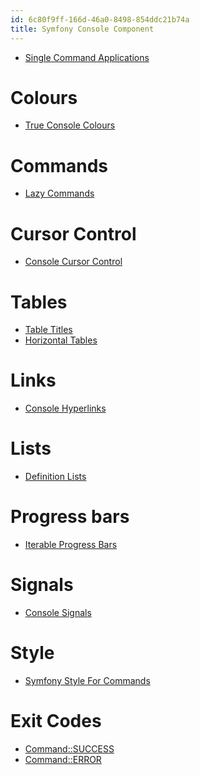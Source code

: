 ```yaml
---
id: 6c80f9ff-166d-46a0-8498-854ddc21b74a
title: Symfony Console Component
---
```


-   [Single Command
    Applications](20201116125148-single_command_applications)

# Colours

-   [True Console Colours](20201117100855-true_console_colours)

# Commands

-   [Lazy Commands](20201109141540-lazy_commands)

# Cursor Control

-   [Console Cursor Control](20201116134142-console_cursor_control)

# Tables

-   [Table Titles](20201111104124-syfmony_console_table_titles)
-   [Horizontal Tables](20201113180928-horizontal_tables)

# Links

-   [Console Hyperlinks](20201112120358-symfony_console_hyperlinks)

# Lists

-   [Definition Lists](20201113181356-definition_lists)

# Progress bars

-   [Iterable Progress
    Bars](20201112130234-symfony_console_iterable_progress_bars)

# Signals

-   [Console Signals](20201117114930-console_signals)

# Style

-   [Symfony Style For
    Commands](20201113181152-symfony_style_for_commands)

# Exit Codes

-   [Command::SUCCESS](20201116141657-command_success)
-   [Command::ERROR](20201116141817-command_error)
